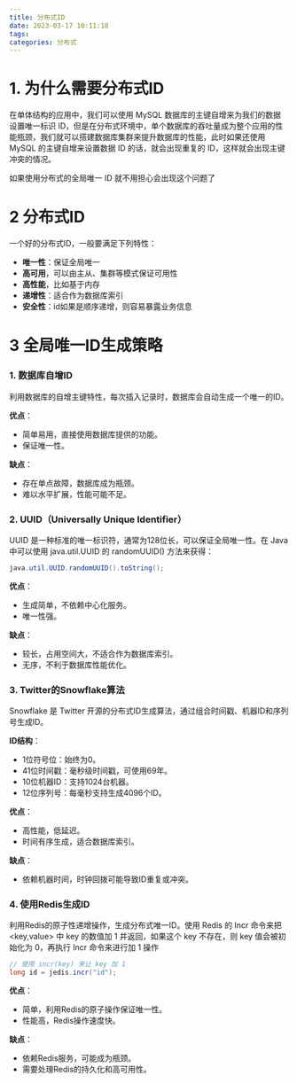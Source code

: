 ```yaml
---
title: 分布式ID
date: 2023-03-17 10:11:18
tags:
categories: 分布式
---
```


# 1. 为什么需要分布式ID

在单体结构的应用中，我们可以使用 MySQL 数据库的主键自增来为我们的数据设置唯一标识 ID，但是在分布式环境中，单个数据库的吞吐量成为整个应用的性能瓶颈，我们就可以搭建数据库集群来提升数据库的性能，此时如果还使用 MySQL 的主键自增来设置数据 ID 的话，就会出现重复的 ID，这样就会出现主键冲突的情况。

如果使用分布式的全局唯一 ID 就不用担心会出现这个问题了

# 2 分布式ID

一个好的分布式ID，一般要满足下列特性：

- **唯一性**：保证全局唯一
- **高可用**，可以由主从、集群等模式保证可用性
- **高性能**，比如基于内存
- **递增性**：适合作为数据库索引
- **安全性**：id如果是顺序递增，则容易暴露业务信息

# 3 全局唯一ID生成策略

### 1. 数据库自增ID

利用数据库的自增主键特性，每次插入记录时，数据库会自动生成一个唯一的ID。

**优点**：

- 简单易用，直接使用数据库提供的功能。
- 保证唯一性。

**缺点**：

- 存在单点故障，数据库成为瓶颈。
- 难以水平扩展，性能可能不足。

### 2. UUID（Universally Unique Identifier）

UUID 是一种标准的唯一标识符，通常为128位长，可以保证全局唯一性。在 Java 中可以使用 java.util.UUID 的 randomUUID() 方法来获得：

```java
java.util.UUID.randomUUID().toString();
```

**优点**：

- 生成简单，不依赖中心化服务。
- 唯一性强。

**缺点**：

- 较长，占用空间大，不适合作为数据库索引。
- 无序，不利于数据库性能优化。

### 3. Twitter的Snowflake算法

Snowflake 是 Twitter 开源的分布式ID生成算法，通过组合时间戳、机器ID和序列号生成ID。

**ID结构**：

- 1位符号位：始终为0。
- 41位时间戳：毫秒级时间戳，可使用69年。
- 10位机器ID：支持1024台机器。
- 12位序列号：每毫秒支持生成4096个ID。

**优点**：

- 高性能，低延迟。
- 时间有序生成，适合数据库索引。

**缺点**：

- 依赖机器时间，时钟回拨可能导致ID重复或冲突。

### 4. 使用Redis生成ID

利用Redis的原子性递增操作，生成分布式唯一ID。使用 Redis 的 Incr 命令来把 <key,value> 中 key 的数值加 1 并返回，如果这个 key 不存在，则 key 值会被初始化为 0，再执行 Incr 命令来进行加 1 操作

```java
// 使用 incr(key) 来让 key 加 1
long id = jedis.incr("id");
```

**优点**：

- 简单，利用Redis的原子操作保证唯一性。
- 性能高，Redis操作速度快。

**缺点**：

- 依赖Redis服务，可能成为瓶颈。
- 需要处理Redis的持久化和高可用性。



